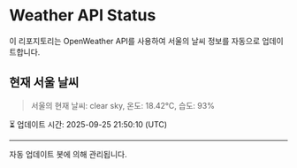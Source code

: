 
# Weather API Status

이 리포지토리는 OpenWeather API를 사용하여 서울의 날씨 정보를 자동으로 업데이트합니다.

## 현재 서울 날씨
> 서울의 현재 날씨: clear sky, 온도: 18.42°C, 습도: 93%

⏳ 업데이트 시간: 2025-09-25 21:50:10 (UTC)

---
자동 업데이트 봇에 의해 관리됩니다.
